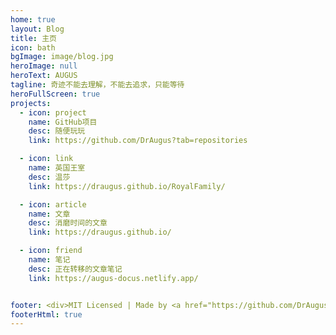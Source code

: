 ```yaml
---
home: true
layout: Blog
title: 主页
icon: bath
bgImage: image/blog.jpg
heroImage: null
heroText: AUGUS
tagline: 奇迹不能去理解，不能去追求，只能等待
heroFullScreen: true
projects:
  - icon: project
    name: GitHub项目
    desc: 随便玩玩
    link: https://github.com/DrAugus?tab=repositories

  - icon: link
    name: 英国王室
    desc: 温莎
    link: https://draugus.github.io/RoyalFamily/

  - icon: article
    name: 文章
    desc: 消磨时间的文章
    link: https://draugus.github.io/

  - icon: friend
    name: 笔记
    desc: 正在转移的文章笔记
    link: https://augus-docus.netlify.app/


footer: <div>MIT Licensed | Made by <a href="https://github.com/DrAugus/" target="_blank">DrAugus</a></div><div>This page was generated by <a href="https://pages.github.com/" target="_blank">GitHub Pages</a>.</div>
footerHtml: true
---
```

